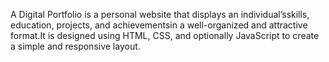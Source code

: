 A Digital Portfolio is a personal website that displays an individual’sskills, education, projects, and achievementsin a well-organized and attractive format.It is designed using HTML, CSS, and optionally JavaScript to create a simple and responsive layout.
